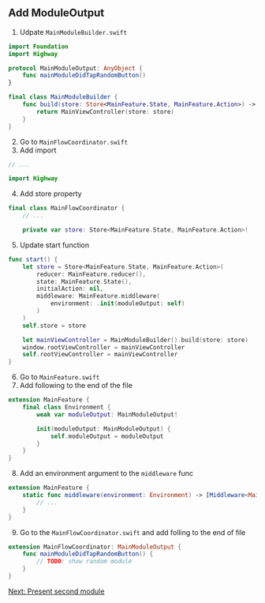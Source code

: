 ## Add ModuleOutput

1. Udpate `MainModuleBuilder.swift`
```swift
import Foundation
import Highway

protocol MainModuleOutput: AnyObject {
    func mainModuleDidTapRandomButton()
}

final class MainModuleBuilder {
    func build(store: Store<MainFeature.State, MainFeature.Action>) -> UIViewController {
        return MainViewController(store: store)
    }
}
```
2. Go to `MainFlowCoordinator.swift`
3. Add import
```swift
// ...

import Highway
```
4. Add store property
```swift
final class MainFlowCoordinator {
    // ...

    private var store: Store<MainFeature.State, MainFeature.Action>!
```
5. Update start function
```swift
func start() {
    let store = Store<MainFeature.State, MainFeature.Action>(
        reducer: MainFeature.reducer(),
        state: MainFeature.State(),
        initialAction: nil,
        middleware: MainFeature.middleware(
            environment: .init(moduleOutput: self)
        )
    )
    self.store = store

    let mainViewController = MainModuleBuilder().build(store: store)
    window.rootViewController = mainViewController
    self.rootViewController = mainViewController
}
```
6. Go to `MainFeature.swift`
7. Add following to the end of the file
```swift
extension MainFeature {
    final class Environment {
        weak var moduleOutput: MainModuleOutput!

        init(moduleOutput: MainModuleOutput) {
            self.moduleOutput = moduleOutput
        }
    }
}
```
8. Add an environment argument to the `middleware` func
```swift
extension MainFeature {
    static func middleware(environment: Environment) -> [Middleware<MainFeature.State, MainFeature.Action>] {
        // ...
    }
}
```
9. Go to the `MainFlowCoordinator.swift` and add folling to the end of file
```swift
extension MainFlowCoordinator: MainModuleOutput {
    func mainModuleDidTapRandomButton() {
        // TODO: show random module
    }
}
```

[Next: Present second module](SecondModule.md)
